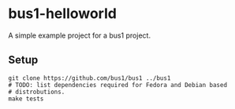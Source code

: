 # bus1-helloworld

A simple example project for a bus1 project.

## Setup

    git clone https://github.com/bus1/bus1 ../bus1
    # TODO: list dependencies required for Fedora and Debian based
    # distrobutions.
    make tests
